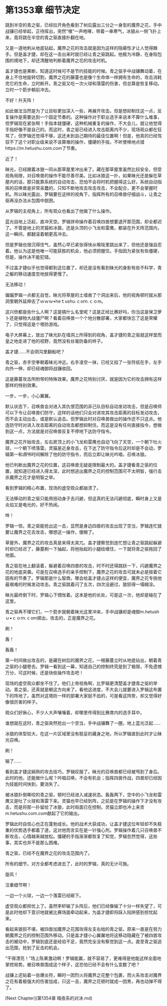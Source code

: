 # 第1353章 细节决定

跳到半空的青之驱，已经拉开角色看到了树后露出三分之一身型的魔界之花，手中战镰已经举起，正待挥出，突然“嗷”一声咆哮，带着一串寒气，冰狼从一侧飞扑上来，竟将跳在半空的青之驱直接扑翻在地。

又是一道地刺从地底钻起，魔界之花的攻击就是因为这样的隐蔽性才让人觉得棘手。但是盖才捷，却在这一击出来时就已经让青之驱跳起。他极为冷静，在身陷包围的境地下，却还清醒地判断着魔界之花的攻击时机。

盖才捷也是果断，知道这时候可不是节约技能的时候。青之驱手中战镰舞动着，在身上不住地旋转切割，魔界之花的藤蔓也是像个生命体一样拥有生命的，攻击消耗完它的生命，立时断开。青之驱又吃一次火球和落雷的伤害，但总算是恢复移动。立时一个箭步朝前冲去。

不好！升天阵！

如此做法当然是为了让目标更加深入一些，再展开攻击。但是想抑制住这一点，反复操作是需要达到一个固定节奏的。这种操作对于职业选手来说本不算什么难事，但罗辑现在紧张啊！手指本就僵硬，这种机械重复的操作，不大会儿，就让他觉得手指好像不是自己的。而这时，青之驱已经进入攻击距离内不少，现场观众都在狂骂了，但罗辑还觉得不够，这还未到自己期待的最佳位置啊！但是，他真的已经驾驭不了这个对职业级来说不该算难的操作，僵硬的手指，不听使唤地点错https://m.hetushu.com.com了节奏。

近了！

昧光，已经跟着冰狼一同从那草屋里冲出来了。藏在那草屋里虽然比较安全，但受视角局限，对召唤兽的操作不能尽善尽美。比如冰狼这一扑，如果昧光还是躲在草屋内的话，那只能靠系统的自动攻击，恐怕不会将时机把握得这么好。系统自动指挥的召唤兽是非常呆蠢的，只知不断地攻击攻击攻击，不会配合，更不会掌握时机。所以昧光露出，罗辑要在这样的视角下，指挥所有的召唤兽仔细战斗，让青之驱再没办法从包围中脱困。

从罗辑的主视角上，所有观众也看出了他做了什么操作。

蓝光自地上泛起，直冲天空。罗辑拼命操作着召唤四兽想要退开那范围，却全都迟了。不管是地上的灵猫和冰狼，还是头顶的小飞龙和雷鹰，都装在升天阵范围内，这一瞬间，都翻滚着朝更高冲去。

但是罗辑也很沉得住气，虽然心早已紧张得快从喉咙里跳出来了，但他还是强自忍着。他认为这是他唯一可能获胜的机会，他必须把握住。手指因为紧张有些僵硬，但是，操作决不能犯错。

不过盖才捷似乎也觉得都到这位置了，却还是没有看到昧光的身影有些不科学，青之躯的移动速度忽地放得更慢了。

无法移动！

偏偏罗辑一点都无自觉，昧光将草屋的土墙凿了个洞出来后，他的视角顿时就从那洞里朝外延伸去了ｗｗｗ•heｔushu.ｃoｍ.ｃｏm。

这兴欣都是些什么人啊？这是搞什么名堂呢？这是正经比赛好吗，你当这是保卫萝卜还是植物大战僵尸啊？看着召唤兽一个个地分散部署，大家都快忘了这是荣耀了，只觉得这是个塔防游戏。

电子大屏幕上，放出了昧光趴在墙洞上所得到的视角，盖才捷的青之驱就这样堂而皇之地走进了他的视野，竟然没有丝毫防备的样子。

盖才捷……不会阴沟里翻船吧？

青之驱，赤手空拳朝着昧光冲近。右手凌空一抹，已经又掐了一张符纸在手，左手向外一伸，却已经魂御将战镰收回。

这是藤蔓攻击所附带的特殊效果。魔界之花特别讨厌，就是因为它的攻击拥有这样那样的特别效果。

一步，一步，小心翼翼。

默认状态下，召唤兽会对进入其仇恨范围的非己队目标自动发动攻击，但是召唤师可以下令让召唤兽们防守，这样的话他们只会对进攻其攻击距离的目标发动攻击，而不会主动出击，或是默认追击。但罗辑此时对召唤兽做出的操作还不只这点。他连防守时对进入攻击距离的自动攻击都想抑制住。而这是没有任何直接指令，想做到这一点，方法就是对召唤兽反复不停地下达防守指令。

魔界之花开始攻击，左右房顶上的小飞龙和雷鹰也自动飞向了天空，一个朝下吐火球，一个朝下喷落雷。灵猫是近身攻击，在下达了防守指令后这时却是不会动，罗辑第一和*图*书时间解除了他的防守指令，而后立即让昧光吟唱，召唤冰狼。

他已判断出魔界之花的位置，这召唤兽无疑是限制最大的。盖才捷看青之驱的位置，就知道已经进入得太深，此时想逃出魔界之花的控制范围可不太明智，强行击杀魔界之花才是明智之举。

看到罗辑的精心布置，现场的虚空观众都崩溃了。

无法移动的青之驱只能用扭动身子去闪避，但这真的无法闪避彻底，瞬时身上又是炎焰又是电光的，好不热闹。

哗！

罗辑一惊。青之驱能抢出这一击，显然是身边四兽的攻击出现了空当，罗辑连忙就要让魔界之花去攻击，哪想这一操作，傻眼了。

草屋外，魔界之花的攻击真是来得太突兀。盖才捷察觉到连忙想让青之驱跳起躲避时却已经迟了，藤蔓刷一下抽起，将他抬起的小腿给缠住，一下就将青之驱拖回了地面。

青之驱在地上翻滚着，躲避着召唤四兽的攻击，时不时还得跳跃一下，闪避魔界之花的地底突袭。可是在召唤选手的亲手控制下，魔界之花的攻击可就未必是按着它固有的节奏了。罗辑那是什么智商，哪会给盖才捷占这样的便宜，魔界之花专挑他最艰难的时候发动攻击。青之驱跳着闪了五次，四次没避过，狼狈得一塌糊涂。

昧光最终倒下时，罗辑心下惆怅着。这本是他的长处，可是这一次，他却是输在了这里。

青之驱再不理它们，一个箭步就朝着昧光这里冲来，手中战镰却是魂御m.hetushｕ•ｃｏｍ.ｃom掷出，攻击的，正是魔界之花。

刷！

轰！

轰轰！

第一时间做出攻击的，是藏在树后的魔界之花，一根藤蔓立时从地底钻出，朝着青之驱的小腿卷去。罗辑一看到这一幕，知道自己的控制终究是到了极限，不免遗憾万分，可这时候，还是快些操作攻击吧！

现场的虚空观众都坐不住了。他们上帝视角啊，比罗辑更清楚盖才捷青之驱的举动。青之驱，还真就是朝这方向来了，看他这进度，不大会儿就要进入罗辑这布置下的阵地了。虽然对这塔防一样的部署大家挺不齿的，可是看这阵势，却又觉得好像很厉害的样子。

观众们好揪心，不少人大声嚷嚷着，却哪里传得到比赛席内的选手耳中。

谁想就在这时，青之驱突然抢出一个空当，手中战镰舞了一圈，地上蓝光泛起……

冰狼的体型较大，在这一片区域里没有稳妥的藏身之地，所以罗辑直到此时才让昧光召唤。

刷！

输了……

看到盖才捷这娴熟的攻击技巧，罗辑叹服了。昧光的召唤兽都已经被甩到了身后。此时的他，还能做什么呢？吟唱召唤，不会有机会；指挥四兽作战，四兽却已经因为技能时间快到，要消失了。

被冰狼扑倒嘶咬的青之驱，顿时已经进入减速状态。轰轰两下，空中的小飞龙和雷鹰又是吐了火球和落雷下来。灵猫也早已经到阵，之前是在罗辑的操作下才没有攻击，而是将那一扑留给了冰狼，此时局面已在控制，灵猫立即也冲上来贡m.hetushu.com.com献起了它的输出。

罗辑此时自信心也正在蓬勃成长。他的战术大获成功，让盖才捷这位年轻却不失稳重的优势选手都着了道，这对他而言实在是一针强心剂。罗辑操作着几只召唤兽不断攻击，心情越来越放松。僵硬的手指渐渐都恢复了知觉，罗辑忽然觉得，这些事，其实也并不是那么困难。

青之驱，已经不在魔界之花的攻击范围内了。

所有的细节，对方全都考虑进去了，此时的罗辑，真的无计可施。

旋风！

注重细节啊！

一边一个火球，一边一个落雷已经砸下。

虚空观众都担忧上了。虽然李轩输了头阵后，他们已经像输了十分一样失望了，可是此时他却下意识地就被比赛场面牵动起来，为盖才捷即将踩入陷阱感到担忧起来。

看起来狼狈不堪，被四兽加魔界之花围攻得左支右绌的青之驱，原来一直是在努力朝魔界之花的控制范围外移动。只是盖才捷小心翼翼地将这移动隐藏在了被四兽攻击的被动中，罗辑到底还是经验不足，竟然完全没有察觉到这一点。直至青之驱逃出范围，抢到了反击的机会。

“干得漂亮！”场上陈果激动啊！罗辑能赢，就不容易了，更难得是他能这样全面地掌控局势。被召唤兽围成这个样子，这恐怕已经不会有什么变数了吧？

战镰上还贴着一张爆炎符，瞬时一团烈火将魔界之花整个包裹，而火系攻击对魔界之花有着极强大的伤害加成，只这一击，魔界之花顿时就成一团黑，再也动弹不得了。



[Next Chapter](第1354章 暗夜系的对决.md)
